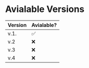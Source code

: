 # Avialable Versions


| Version| Avialable?         |
| -------| ------------------ |
| v.1.   | :white_check_mark: |
| v.2    | :x:                |
| v.3    | :x:                |
| v.4    | :x:                |
